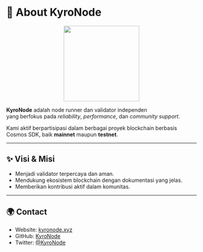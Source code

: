 # 🐾 About KyroNode

<p align="center">
  <img src="assets/kyronode.png" width="200">
</p>

**KyroNode** adalah node runner dan validator independen  
yang berfokus pada *reliability*, *performance*, dan *community support*.  

Kami aktif berpartisipasi dalam berbagai proyek blockchain berbasis Cosmos SDK, baik **mainnet** maupun **testnet**.  

---

## ✨ Visi & Misi
- Menjadi validator terpercaya dan aman.  
- Mendukung ekosistem blockchain dengan dokumentasi yang jelas.  
- Memberikan kontribusi aktif dalam komunitas.  

---

## 🌍 Contact
- Website: [kyronode.xyz](https://kyronode.xyz)
- GitHub: [KyroNode](https://github.com/kyronode)
- Twitter: [@KyroNode](https://twitter.com/kyronode)
